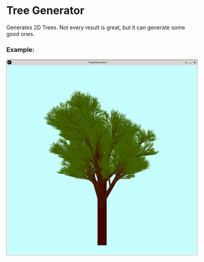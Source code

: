 # Tree Generator

Generates 2D Trees. Not every result is great, but it can generate some good ones.

### Example:

![Example Image](/Screenshot.png)
